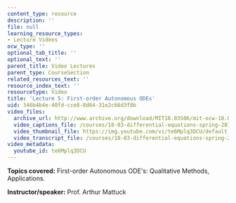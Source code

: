 ```yaml
---
content_type: resource
description: ''
file: null
learning_resource_types:
- Lecture Videos
ocw_type: ''
optional_tab_title: ''
optional_text: ''
parent_title: Video Lectures
parent_type: CourseSection
related_resources_text: ''
resource_index_text: ''
resourcetype: Video
title: 'Lecture 5: First-order Autonomous ODEs'
uid: 346b4b4e-40fd-cce8-8d64-31e2c66d3f8b
video_files:
  archive_url: http://www.archive.org/download/MIT18.03S06/mit-ocw-18.03-lec5-14feb2003-220k.mp4
  video_captions_file: /courses/18-03-differential-equations-spring-2010/58ab0ceb978e5c7bb6ccbf8e5a381daf_te6Mplq3DCU.vtt
  video_thumbnail_file: https://img.youtube.com/vi/te6Mplq3DCU/default.jpg
  video_transcript_file: /courses/18-03-differential-equations-spring-2010/0a544cf76ef5c409ba87ad1309c86e9a_te6Mplq3DCU.pdf
video_metadata:
  youtube_id: te6Mplq3DCU
---
```


**Topics covered:** First-order Autonomous ODE's: Qualitative Methods, Applications.

**Instructor/speaker:** Prof. Arthur Mattuck
